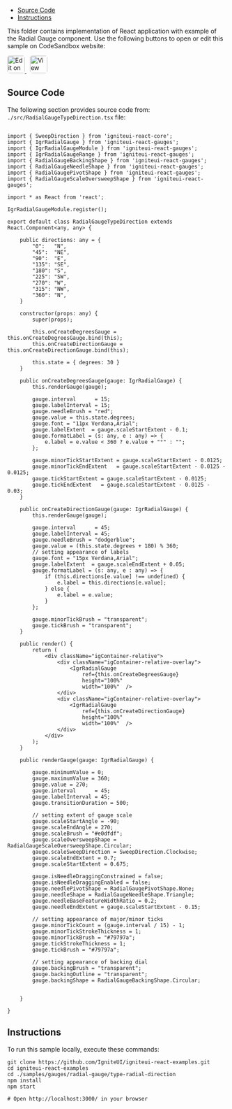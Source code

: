 <!-- WARNING Do not change this file because it wil be auto re-generated from template file: -->
<!-- https://github.com/IgniteUI/igniteui-react-examples/tree/master/sample-template-files/ReadMe.md -->

<!-- ## Table of Contents -->
<!-- - [Sample Preview](#Sample-Preview) -->
- [Source Code](#Source-Code)
- [Instructions](#Instructions)

This folder contains implementation of React application with example of the Radial Gauge component. Use the following buttons to open or edit this sample on CodeSandbox website:

<!-- [Radial Gauge](https://infragistics.com/Reactsite/components/radial-gauge.html) -->

<html lang="en" xmlns="http://www.w3.org/1999/xhtml">
    <body>
        <a target="_blank" href="https://codesandbox.io/s/github/IgniteUI/igniteui-react-examples/tree/master/samples/gauges/radial-gauge/type-radial-direction?fontsize=14&hidenavigation=1&theme=dark&view=preview&file=/src/RadialGaugeTypeDirection.tsx" rel="noopener noreferrer">
            <img height="40px" style="border-radius: 0.3rem" alt="Edit on CodeSandbox" src="https://static.infragistics.com/xplatform/images/sandbox/edit.png"/>
        </a>
        <!-- <a target="_blank"
href="https://codesandbox.io/s/github/IgniteUI/igniteui-react-examples/tree/master/samples/maps/geo-map/binding-csv-points?fontsize=14&hidenavigation=1&theme=dark&view=preview">
            <img alt="Edit Sample" src="https://codesandbox.io/static/img/play-codesandbox.svg"/>
        </a> -->
        <a target="_blank" style="margin-left: 0.5rem"
href="https://codesandbox.io/embed/github/IgniteUI/igniteui-react-examples/tree/master/samples/gauges/radial-gauge/type-radial-direction?fontsize=14&hidenavigation=1&theme=dark&view=preview&file=/src/RadialGaugeTypeDirection.tsx">
            <img height="40px" style="border-radius: 0.3rem" alt="View on CodeSandbox" src="https://static.infragistics.com/xplatform/images/sandbox/view.png"/>
        </a>
        <!-- <a target="_blank"
href="https://codesandbox.io/embed/github/IgniteUI/igniteui-react-examples/tree/master/samples/maps/geo-map/binding-csv-points?fontsize=14&hidenavigation=1&theme=dark&view=preview">
            <img alt="View on CodeSandbox" src="https://static.infragistics.com/xplatform/images/sandbox/view.png"/>
        </a>
https://codesandbox.io/embed/react-treemap-overview-rtb45
https://codesandbox.io/static/img/play-codesandbox.svg
https://codesandbox.io/embed/react-treemap-overview-rtb45?view=browser -->
    </body>
</html>

<!-- ## Sample Preview -->

<!-- <iframe
  src="https://codesandbox.io/embed/github/IgniteUI/igniteui-react-examples/tree/master/samples/gauges/radial-gauge/type-radial-direction?fontsize=14&hidenavigation=1&theme=dark&view=preview&file=/src/RadialGaugeTypeDirection.tsx"
  style="width:100%; height:400px; border:0; border-radius: 4px; overflow:hidden;"
  allow="accelerometer; ambient-light-sensor; camera; encrypted-media; geolocation; gyroscope; hid; microphone; midi; payment; usb; vr"
  sandbox="allow-forms allow-modals allow-popups allow-presentation allow-same-origin allow-scripts"
></iframe> -->

## Source Code

The following section provides source code from:
`./src/RadialGaugeTypeDirection.tsx` file:

```tsx

import { SweepDirection } from 'igniteui-react-core';
import { IgrRadialGauge } from 'igniteui-react-gauges';
import { IgrRadialGaugeModule } from 'igniteui-react-gauges';
import { IgrRadialGaugeRange } from 'igniteui-react-gauges';
import { RadialGaugeBackingShape } from 'igniteui-react-gauges';
import { RadialGaugeNeedleShape } from 'igniteui-react-gauges';
import { RadialGaugePivotShape } from 'igniteui-react-gauges';
import { RadialGaugeScaleOversweepShape } from 'igniteui-react-gauges';

import * as React from 'react';

IgrRadialGaugeModule.register();

export default class RadialGaugeTypeDirection extends React.Component<any, any> {

    public directions: any = {
        "0":   "N",
        "45":  "NE",
        "90":  "E",
        "135": "SE",
        "180": "S",
        "225": "SW",
        "270": "W",
        "315": "NW",
        "360": "N",
    }

    constructor(props: any) {
        super(props);

        this.onCreateDegreesGauge = this.onCreateDegreesGauge.bind(this);
        this.onCreateDirectionGauge = this.onCreateDirectionGauge.bind(this);

        this.state = { degrees: 30 }
    }

    public onCreateDegreesGauge(gauge: IgrRadialGauge) {
        this.renderGauge(gauge);

        gauge.interval      = 15;
        gauge.labelInterval = 15;
        gauge.needleBrush = "red";
        gauge.value = this.state.degrees;
        gauge.font = "11px Verdana,Arial";
        gauge.labelExtent  = gauge.scaleStartExtent - 0.1;
        gauge.formatLabel = (s: any, e : any) => {
            e.label = e.value < 360 ? e.value + "°" : "";
        };

        gauge.minorTickStartExtent = gauge.scaleStartExtent - 0.0125;
        gauge.minorTickEndExtent   = gauge.scaleStartExtent - 0.0125 - 0.0125;
        gauge.tickStartExtent = gauge.scaleStartExtent - 0.0125;
        gauge.tickEndExtent   = gauge.scaleStartExtent - 0.0125 - 0.03;
    }

    public onCreateDirectionGauge(gauge: IgrRadialGauge) {
        this.renderGauge(gauge);

        gauge.interval      = 45;
        gauge.labelInterval = 45;
        gauge.needleBrush = "dodgerblue";
        gauge.value = (this.state.degrees + 180) % 360;
        // setting appearance of labels
        gauge.font = "15px Verdana,Arial";
        gauge.labelExtent  = gauge.scaleEndExtent + 0.05;
        gauge.formatLabel = (s: any, e : any) => {
            if (this.directions[e.value] !== undefined) {
                e.label = this.directions[e.value];
            } else {
                e.label = e.value;
            }
        };

        gauge.minorTickBrush = "transparent";
        gauge.tickBrush = "transparent";
    }

    public render() {
        return (
            <div className="igContainer-relative">
                <div className="igContainer-relative-overlay">
                    <IgrRadialGauge
                        ref={this.onCreateDegreesGauge}
                        height="100%"
                        width="100%"  />
                </div>
                <div className="igContainer-relative-overlay">
                    <IgrRadialGauge
                        ref={this.onCreateDirectionGauge}
                        height="100%"
                        width="100%"  />
                </div>
            </div>
        );
    }

    public renderGauge(gauge: IgrRadialGauge) {

        gauge.minimumValue = 0;
        gauge.maximumValue = 360;
        gauge.value = 270;
        gauge.interval      = 45;
        gauge.labelInterval = 45;
        gauge.transitionDuration = 500;

        // setting extent of gauge scale
        gauge.scaleStartAngle = -90;
        gauge.scaleEndAngle = 270;
        gauge.scaleBrush = "#e0dfdf";
        gauge.scaleOversweepShape = RadialGaugeScaleOversweepShape.Circular;
        gauge.scaleSweepDirection = SweepDirection.Clockwise;
        gauge.scaleEndExtent = 0.7;
        gauge.scaleStartExtent = 0.675;

        gauge.isNeedleDraggingConstrained = false;
        gauge.isNeedleDraggingEnabled = false;
        gauge.needlePivotShape = RadialGaugePivotShape.None;
        gauge.needleShape = RadialGaugeNeedleShape.Triangle;
        gauge.needleBaseFeatureWidthRatio = 0.2;
        gauge.needleEndExtent = gauge.scaleStartExtent - 0.15;

        // setting appearance of major/minor ticks
        gauge.minorTickCount = (gauge.interval / 15) - 1;
        gauge.minorTickStrokeThickness = 1;
        gauge.minorTickBrush = "#79797a";
        gauge.tickStrokeThickness = 1;
        gauge.tickBrush = "#79797a";

        // setting appearance of backing dial
        gauge.backingBrush = "transparent";
        gauge.backingOutline = "transparent";
        gauge.backingShape = RadialGaugeBackingShape.Circular;


    }

}
```

## Instructions
To run this sample locally, execute these commands:

```
git clone https://github.com/IgniteUI/igniteui-react-examples.git
cd igniteui-react-examples
cd ./samples/gauges/radial-gauge/type-radial-direction
npm install
npm start

# Open http://localhost:3000/ in your browser
```

